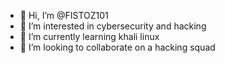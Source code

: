 - 👋 Hi, I’m @FISTOZ101
- 👀 I’m interested in cybersecurity and hacking 
- 🌱 I’m currently learning khali linux
- 💞️ I’m looking to collaborate on a hacking squad 
  

<!---
FISTOZ101/FISTOZ101 is a ✨ special ✨ repository because its `README.md` (this file) appears on your GitHub profile.
You can click the Preview link to take a look at your changes.
--->
